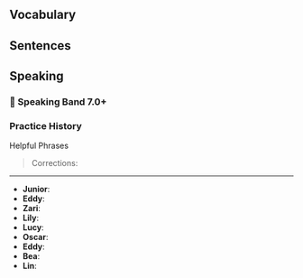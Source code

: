 ## Vocabulary

## Sentences

## Speaking

### 🌟 Speaking Band 7.0+

### Practice History

Helpful Phrases

> Corrections:

---

- **Junior**:
- **Eddy**:
- **Zari**:
- **Lily**:
- **Lucy**:
- **Oscar**:
- **Eddy**:
- **Bea**:
- **Lin**: 